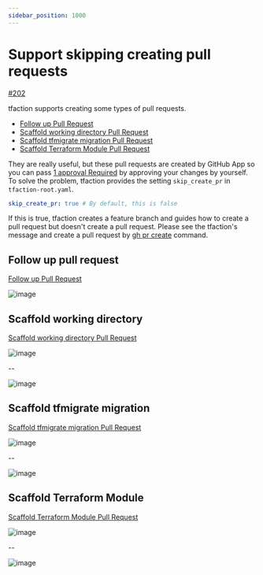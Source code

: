 ```yaml
---
sidebar_position: 1000
---
```


# Support skipping creating pull requests

[#202](https://github.com/suzuki-shunsuke/tfaction/issues/202)

tfaction supports creating some types of pull requests.

* [Follow up Pull Request](follow-up-pr)
* [Scaffold working directory Pull Request](scaffold-working-dir)
* [Scaffold tfmigrate migration Pull Request](tfmigrate#scaffold-migration-pull-request)
* [Scaffold Terraform Module Pull Request](module)

They are really useful, but these pull requests are created by GitHub App so you can pass [1 approval Required](https://docs.github.com/en/repositories/configuring-branches-and-merges-in-your-repository/defining-the-mergeability-of-pull-requests/about-protected-branches#require-pull-request-reviews-before-merging) by approving your changes by yourself.
To solve the problem, tfaction provides the setting `skip_create_pr` in `tfaction-root.yaml`.

```yaml
skip_create_pr: true # By default, this is false
```

If this is true, tfaction creates a feature branch and guides how to create a pull request but doesn't create a pull request.
Please see the tfaction's message and create a pull request by [gh pr create](https://cli.github.com/manual/gh_pr_create) command.

## Follow up pull request

[Follow up Pull Request](follow-up-pr)

![image](https://user-images.githubusercontent.com/13323303/155868691-4a70167c-bf27-4e14-93da-99d72dd39649.png)

## Scaffold working directory

[Scaffold working directory Pull Request](scaffold-working-dir)

![image](https://user-images.githubusercontent.com/13323303/155868783-e5131df4-5291-4f94-993d-dfaf46bdc03d.png)

--

![image](https://user-images.githubusercontent.com/13323303/155868807-3e5a590f-13ef-4c90-ad47-d92102b46e00.png)

## Scaffold tfmigrate migration

[Scaffold tfmigrate migration Pull Request](tfmigrate#scaffold-migration-pull-request)

![image](https://user-images.githubusercontent.com/13323303/155868841-d473d487-7b86-4d01-99ce-ad2da1bdad72.png)

--

![image](https://user-images.githubusercontent.com/13323303/155868848-98518c6f-227a-430d-917e-bc366ba48048.png)

## Scaffold Terraform Module

[Scaffold Terraform Module Pull Request](module)

![image](https://user-images.githubusercontent.com/13323303/156073236-2f1a39d4-9e6e-41a2-bf6c-618b408cba58.png)

--

![image](https://user-images.githubusercontent.com/13323303/156073275-8a72aaa9-ce19-4e02-b780-f42bf1164441.png)
